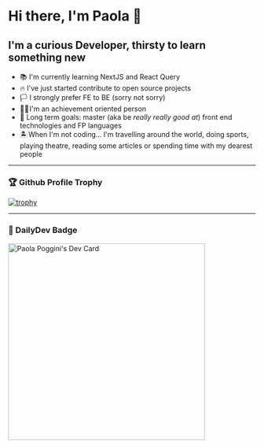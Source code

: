 # Hi there, I'm Paola 👋

## I'm a curious Developer, thirsty to learn something new

- 📚 I'm currently learning NextJS and React Query
- 🔥 I've just started contribute to open source projects
- 🏳️ I strongly prefer FE to BE (sorry not sorry)
- 👩‍🎓 I'm an achievement oriented person
- 🥅 Long term goals: master (aka be *really really good at*) front end technologies and FP languages
- 🏝️ When I'm not coding... I'm travelling around the world, doing sports, playing theatre, reading some articles or spending time with my dearest people
---

### 🏆 Github Profile Trophy 
[![trophy](https://github-profile-trophy.vercel.app/?username=paolapog&no-bg=true&theme=onedark)](https://github.com/ryo-ma/github-profile-trophy)

---


### 📖 DailyDev Badge
<a href="https://app.daily.dev/paolapog"><img src="https://api.daily.dev/devcards/004d842db7cd455a828e8c4d7a8946c8.png?r=gpk" width="400" alt="Paola Poggini's Dev Card"/></a>

